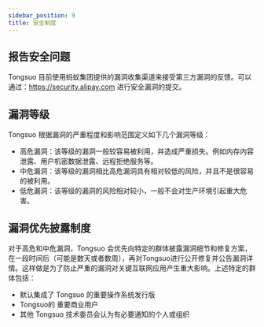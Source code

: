 ```yaml
---
sidebar_position: 9
title: 安全制度
---
```


## 报告安全问题

Tongsuo 目前使用蚂蚁集团提供的漏洞收集渠道来接受第三方漏洞的反馈。可以通过：https://security.alipay.com 进行安全漏洞的提交。

## 漏洞等级

Tongsuo 根据漏洞的严重程度和影响范围定义如下几个漏洞等级：

- 高危漏洞：该等级的漏洞一般较容易被利用，并造成严重损失。例如内存内容泄露、用户机密数据泄露、远程拒绝服务等。
- 中危漏洞：该等级的漏洞相比高危漏洞具有相对较低的风险，并且不是很容易的被利用。
- 低危漏洞：该等级的漏洞的风险相对较小，一般不会对生产环境引起重大危害。

## 漏洞优先披露制度

对于高危和中危漏洞，Tongsuo 会优先向特定的群体披露漏洞细节和修复方案，在一段时间后（可能是数天或者数周），再对Tongsuo进行公开修复并公告漏洞详情。这样做是为了防止严重的漏洞对关键互联网应用产生重大影响。上述特定的群体包括：

- 默认集成了 Tongsuo 的重要操作系统发行版
- Tongsuo的 重要商业用户
- 其他 Tongsuo 技术委员会认为有必要通知的个人或组织